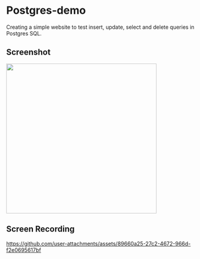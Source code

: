 # Postgres-demo
Creating a simple website to test insert, update, select and delete queries in Postgres SQL. 

## Screenshot
<img src="https://github.com/user-attachments/assets/a952ec5a-e113-475f-a2bb-c6c6842294cf" height="400px">

## Screen Recording
https://github.com/user-attachments/assets/89660a25-27c2-4672-966d-f2e0695617bf
